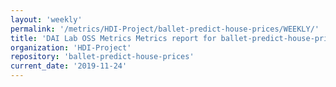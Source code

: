 ```yaml
---
layout: 'weekly'
permalink: '/metrics/HDI-Project/ballet-predict-house-prices/WEEKLY/'
title: 'DAI Lab OSS Metrics Metrics report for ballet-predict-house-prices | WEEKLY-REPORT-2019-11-24'
organization: 'HDI-Project'
repository: 'ballet-predict-house-prices'
current_date: '2019-11-24'
---
```


